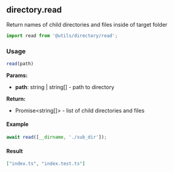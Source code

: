 ## directory.read

Return names of child directories and files inside of target folder

```javascript
import read from '@utils/directory/read';
```

### Usage

```javascript
read(path)
```

**Params:**

* **path**: string | string[] - path to directory

**Return:**

* Promise<string[]> - list of child directories and files

#### Example

```javascript
await read([__dirname, './sub_dir']);
```

#### Result

```json
["index.ts", "index.test.ts"]
```
